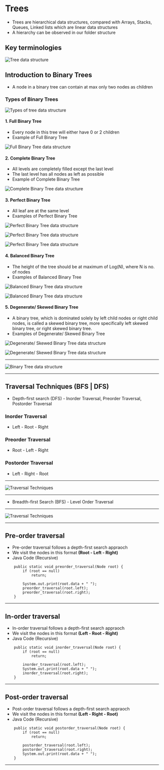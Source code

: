 # Trees 

- Trees are hierarchical data structures, compared with Arrays, Stacks, Queues, Linked lists which are linear data structures
- A hierarchy can be observed in our folder structure


## Key terminologies

<p>
<img src="https://miro.medium.com/max/975/1*PWJiwTxRdQy8A_Y0hAv5Eg.png" alt="Tree data structure" />
</p>


## Introduction to Binary Trees

- A node in a binary tree can contain at max only two nodes as children


### Types of Binary Trees

<p>
<img src="https://miro.medium.com/max/16000/1*CMGFtehu01ZEBgzHG71sMg.png" alt="Types of tree data structure" />
</p>

#### 1. Full Binary Tree
- Every node in this tree will either have 0 or 2 children
- Example of Full Binary Tree
<p>
<img src="https://web.cecs.pdx.edu/~sheard/course/Cs163/Graphics/FullBinary.jpg" alt="Full Binary Tree data structure" />
</p>

#### 2. Complete Binary Tree
- All levels are completely filled except the last level
- The last level has all nodes as left as possible
- Example of Complete Binary Tree
<p>
<img src="https://www.techiedelight.com/wp-content/uploads/Complete-Binary-Tree.png" alt="Complete Binary Tree data structure" />
</p>

#### 3. Perfect Binary Tree
- All leaf are at the same level
- Examples of Perfect Binary Tree
<p>
<img src="https://cdn.programiz.com/sites/tutorial2program/files/perfect-binary-tree-rec.png" alt="Perfect Binary Tree data structure" />
</p>
<p>
<img src="https://adrianmejia.com/images/full-complete-perfect-binary-tree.jpg" alt="Perfect Binary Tree data structure" />
</p>
<p>
<img src="https://codepumpkin.com/wp-content/uploads/2018/08/Perfect_Binary_Tree.jpg" alt="Perfect Binary Tree data structure" />
</p>

#### 4. Balanced Binary Tree
- The height of the tree should be at maximum of Log(N), where N is no. of nodes
- Examples of Balanced Binary Tree
<p>
<img src="https://codepumpkin.com/wp-content/uploads/2018/08/Balanced_Binary_Tree.jpg" alt="Balanced Binary Tree data structure" />
</p>
<p>
<img src="https://i.stack.imgur.com/n2CFS.png" alt="Balanced Binary Tree data structure" />
</p>

#### 5. Degenerate/ Skewed Binary Tree
- A binary tree, which is dominated solely by left child nodes or right child nodes, is called a skewed binary tree, more specifically left skewed binary tree, or right skewed binary tree.
- Examples of Degenerate/ Skewed Binary Tree
<p>
<img src="https://www.gatevidyalay.com/wp-content/uploads/2018/07/Skewed-Binary-Tree-Example.png" alt="Degenerate/ Skewed Binary Tree data structure" />
</p>
<p>
<img src="https://codepumpkin.com/wp-content/uploads/2018/08/Left_Right_Skewed_Tree.jpg" alt="Degenerate/ Skewed Binary Tree data structure" />
</p>
<hr />
<p>
<img src="https://d2uusema5elisf.cloudfront.net/books/javascript-algorithms/images/06-binary-search-tree/binary-tree-types.png" alt="Binary Tree data structure" />
</p>
<hr />


## Traversal Techniques (BFS | DFS)

- Depth-first search (DFS) - Inorder Traversal, Preorder Traversal, Postorder Traversal 

### Inorder Traversal 
- Left - Root - Right 

### Preorder Traversal 
- Root - Left - Right 

### Postorder Traversal 
- Left - Right - Root 

<hr />
<p>
<img src="https://media.geeksforgeeks.org/wp-content/cdn-uploads/Preorder-from-Inorder-and-Postorder-traversals.jpg" alt="Traversal Techniques" />
</p>
<hr />

- Breadth-first Search (BFS) - Level Order Traversal 

<hr />
<p>
<img src="https://examradar.com/wp-content/uploads/2016/10/pre-post-inorder-and-level-order.png" alt="Traversal Techniques" />
</p>
<hr />


## Pre-order traversal

- Pre-order traversal follows a depth-first search appraoch
- We visit the nodes in this format **(Root - Left - Right)**
- Java Code (Recursive)
```
	public static void preorder_traversal(Node root) {
		if (root == null)
			return;

		System.out.print(root.data + " ");
		preorder_traversal(root.left);
		preorder_traversal(root.right);
	}
```
<hr />


## In-order traversal

- In-order traversal follows a depth-first search appraoch
- We visit the nodes in this format **(Left - Root - Right)**
- Java Code (Recursive)
```
	public static void inorder_traversal(Node root) {
		if (root == null)
			return;

		inorder_traversal(root.left);
		System.out.print(root.data + " ");
		inorder_traversal(root.right);
	}
```
<hr />


## Post-order traversal

- Post-order traversal follows a depth-first search appraoch
- We visit the nodes in this format **(Left - Right - Root)**
- Java Code (Recursive)
```
	public static void postorder_traversal(Node root) {
		if (root == null)
			return;

		postorder_traversal(root.left);
		postorder_traversal(root.right);
		System.out.print(root.data + " ");
	}
```
<hr />
